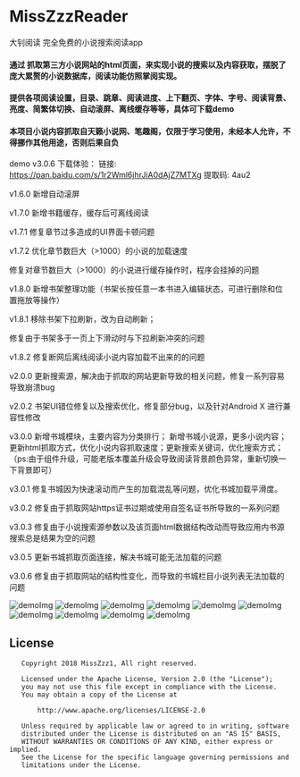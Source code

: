 # MissZzzReader
大钊阅读  完全免费的小说搜索阅读app
 


#### 通过 抓取第三方小说网站的html页面，来实现小说的搜索以及内容获取，摆脱了庞大累赘的小说数据库，阅读功能仿照掌阅实现。
#### 提供各项阅读设置，目录、跳章、阅读进度、上下翻页、字体、字号、阅读背景、亮度、简繁体切换、自动滚屏、离线缓存等等，具体可下载demo

#### 本项目小说内容抓取自天籁小说网、笔趣阁，仅限于学习使用，未经本人允许，不得挪作其他用途，否则后果自负

demo v3.0.6 下载体验： 链接: https://pan.baidu.com/s/1r2Wml6jhrJiA0dAjZ7MTXg 提取码: 4au2

v1.6.0 新增自动滚屏

v1.7.0 新增书籍缓存，缓存后可离线阅读

v1.7.1 修复章节过多造成的UI界面卡顿问题

v1.7.2 优化章节数巨大（>1000）的小说的加载速度

  修复对章节数巨大（>1000）的小说进行缓存操作时，程序会挂掉的问题

v1.8.0 新增书架整理功能（书架长按任意一本书进入编辑状态，可进行删除和位置拖放等操作）

v1.8.1 移除书架下拉刷新，改为自动刷新；

  修复由于书架多于一页上下滑动时与下拉刷新冲突的问题

v1.8.2 修复断网后离线阅读小说内容加载不出来的的问题

v2.0.0 更新搜索源，解决由于抓取的网站更新导致的相关问题，修复一系列容易导致崩溃bug

v2.0.2 书架UI错位修复以及搜索优化，修复部分bug，以及针对Android X 进行兼容性修改

v3.0.0 新增书城模块，主要内容为分类排行； 新增书城小说源，更多小说内容； 更新html抓取方式，优化小说内容抓取速度；更新搜索关键词，优化搜索方式；（ps:由于组件升级，可能老版本覆盖升级会导致阅读背景颜色异常，重新切换一下背景即可）

v3.0.1 修复书城因为快速滚动而产生的加载混乱等问题，优化书城加载平滑度。

v3.0.2 修复由于抓取网站https证书过期或使用自签名证书所导致的一系列问题  

v3.0.3 修复由于小说搜索源参数以及该页面html数据结构改动而导致应用内书源搜索总是结果为空的问题

v3.0.5 更新书城抓取页面连接，解决书城可能无法加载的问题

v3.0.6 修复由于抓取网站的结构性变化，而导致的书城栏目小说列表无法加载的问题


![demoImg](https://raw.githubusercontent.com/MissZzz1/MissZzzReader/master/img/1.png)
![demoImg](https://raw.githubusercontent.com/MissZzz1/MissZzzReader/master/img/2.png)
![demoImg](https://raw.githubusercontent.com/MissZzz1/MissZzzReader/master/img/3.png)
![demoImg](https://raw.githubusercontent.com/MissZzz1/MissZzzReader/master/img/4.png)
![demoImg](https://raw.githubusercontent.com/MissZzz1/MissZzzReader/master/img/5.png)
![demoImg](https://raw.githubusercontent.com/MissZzz1/MissZzzReader/master/img/6.png)
![demoImg](https://raw.githubusercontent.com/MissZzz1/MissZzzReader/master/img/7.png)
![demoImg](https://raw.githubusercontent.com/MissZzz1/MissZzzReader/master/img/8.png)
![demoImg](https://raw.githubusercontent.com/MissZzz1/MissZzzReader/master/img/9.png)
![demoImg](https://raw.githubusercontent.com/MissZzz1/MissZzzReader/master/img/10.png)


## License
```
   Copyright 2018 MissZzz1, All right reserved.

   Licensed under the Apache License, Version 2.0 (the "License");
   you may not use this file except in compliance with the License.
   You may obtain a copy of the License at

       http://www.apache.org/licenses/LICENSE-2.0

   Unless required by applicable law or agreed to in writing, software
   distributed under the License is distributed on an "AS IS" BASIS,
   WITHOUT WARRANTIES OR CONDITIONS OF ANY KIND, either express or implied.
   See the License for the specific language governing permissions and
   limitations under the License.
```